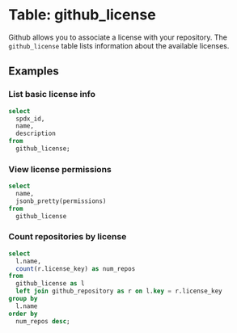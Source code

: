 # Table: github_license

Github allows you to associate a license with your repository.  The `github_license` table lists information about the available licenses.

## Examples

### List basic license info

```sql
select
  spdx_id,
  name,
  description
from
  github_license;
```


### View license permissions

```sql
select
  name,
  jsonb_pretty(permissions)
from
  github_license
```


### Count repositories by license

```sql
select
  l.name,
  count(r.license_key) as num_repos
from
  github_license as l
  left join github_repository as r on l.key = r.license_key
group by
  l.name
order by
  num_repos desc;
```
